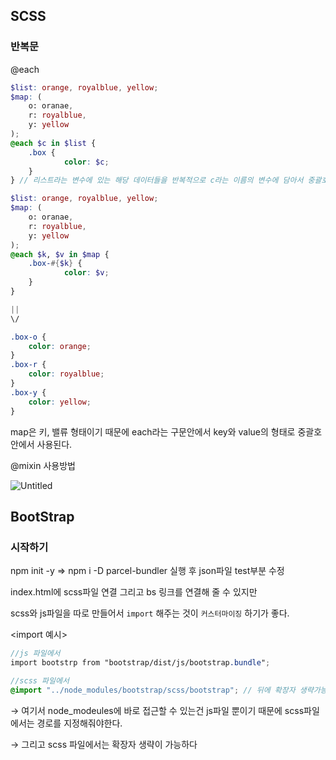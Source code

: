 ## SCSS

### 반복문

@each 

```scss
$list: orange, royalblue, yellow;
$map: (
	o: oranae,
	r: royalblue,
	y: yellow
);
@each $c in $list {
	.box {
			color: $c;
	}
} // 리스트라는 변수에 있는 해당 데이터들을 반복적으로 c라는 이름의 변수에 담아서 중괄호 안에서 처리하겠다.

```

```scss
$list: orange, royalblue, yellow;
$map: (
	o: oranae,
	r: royalblue,
	y: yellow
);
@each $k, $v in $map {
	.box-#{$k} {
			color: $v;
	}
}

||
\/

.box-o { 
	color: orange;
}
.box-r {
	color: royalblue;
}
.box-y {
	color: yellow;
}
```

map은 키, 밸류 형태이기 때문에  each라는 구문안에서 key와 value의 형태로 중괄호 안에서 사용된다.

@mixin 사용방법

![Untitled](https://s3-us-west-2.amazonaws.com/secure.notion-static.com/ba2384b6-ae83-4566-965d-d22bb78bc13d/Untitled.png)

## BootStrap

### 시작하기

 npm init -y  ⇒ npm i -D parcel-bundler 실행 후  json파일 test부분 수정

index.html에 scss파일 연결 그리고 bs 링크를 연결해 줄 수 있지만

scss와 js파일을 따로 만들어서 `import` 해주는 것이 `커스터마이징` 하기가 좋다.

<import 예시>

```scss
//js 파일에서
import bootstrp from "bootstrap/dist/js/bootstrap.bundle";

//scss 파일에서
@import "../node_modules/bootstrap/scss/bootstrap"; // 뒤에 확장자 생략가능!
```

→ 여기서 node_modeules에 바로 접근할 수 있는건 js파일 뿐이기 때문에 scss파일에서는 경로를 지정해줘야한다. 

→ 그리고 scss 파일에서는 확장자 생략이 가능하다
